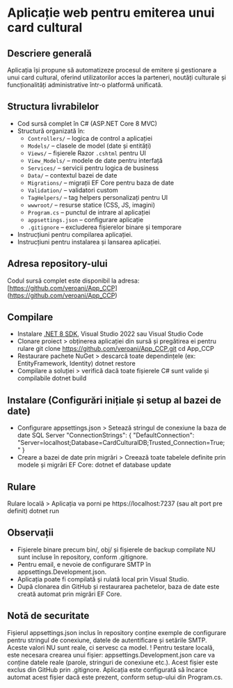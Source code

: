 # Aplicație web pentru emiterea unui card cultural

## Descriere generală
Aplicația își propune să automatizeze procesul de emitere și gestionare a unui card cultural, oferind utilizatorilor acces la parteneri, noutăți culturale și funcționalități administrative într-o platformă unificată.

## Structura livrabilelor
- Cod sursă complet în C# (ASP.NET Core 8 MVC)
- Structură organizată în:
  - `Controllers/` – logica de control a aplicației
  - `Models/` – clasele de model (date și entități)
  - `Views/` – fișierele Razor `.cshtml` pentru UI
  - `View_Models/` – modele de date pentru interfață
  - `Services/` – servicii pentru logica de business
  - `Data/` – contextul bazei de date
  - `Migrations/` – migrații EF Core pentru baza de date
  - `Validation/` – validatori custom
  - `TagHelpers/` – tag helpers personalizați pentru UI
  - `wwwroot/` – resurse statice (CSS, JS, imagini)
  - `Program.cs` – punctul de intrare al aplicației
  - `appsettings.json` – configurare aplicație
  - `.gitignore` – excluderea fișierelor binare și temporare
- Instrucțiuni pentru compilarea aplicației.
- Instrucțiuni pentru instalarea și lansarea aplicației.

## Adresa repository-ului
Codul sursă complet este disponibil la adresa: [https://github.com/veroani/App_CCP] (https://github.com/veroani/App_CCP)

## Compilare
- Instalare [.NET 8 SDK](https://dotnet.microsoft.com/en-us/download/dotnet/8.0), Visual Studio 2022 sau Visual Studio Code
- Clonare proiect > obținerea aplicației din sursă și pregătirea ei pentru rulare
git clone https://github.com/veroani/App_CCP.git
cd App_CCP
- Restaurare pachete NuGet > descarcă toate dependințele (ex: EntityFramework, Identity)
dotnet restore
- Compilare a soluției > verifică dacă toate fișierele C# sunt valide și compilabile
dotnet build

## Instalare (Configurări inițiale și setup al bazei de date)
- Configurare appsettings.json > Setează stringul de conexiune la baza de date SQL Server
"ConnectionStrings": {
  "DefaultConnection": "Server=localhost;Database=CardCulturalDB;Trusted_Connection=True;"
}
- Creare a bazei de date prin migrări > Creează toate tabelele definite prin modele și migrări EF Core:
dotnet ef database update

## Rulare
Rulare locală > Aplicația va porni pe https://localhost:7237 (sau alt port pre definit) 
dotnet run

## Observații 
- Fișierele binare precum bin/, obj/ și fișierele de backup compilate NU sunt incluse în repository, conform .gitignore.
- Pentru email, e nevoie de configurare SMTP în appsettings.Development.json.
- Aplicația poate fi compilată și rulată local prin Visual Studio. 
- După clonarea din GitHub și restaurarea pachetelor, baza de date este creată automat prin migrări EF Core. 

## Notă de securitate
Fișierul appsettings.json inclus în repository conține exemple de configurare pentru stringul de conexiune, datele de autentificare și setările SMTP. Aceste valori NU sunt reale, ci servesc ca model.
! Pentru testare locală, este necesara crearea unui fișier: appsettings.Development.json care va conține datele reale (parole, stringuri de conexiune etc.). Acest fișier este exclus din GitHub prin .gitignore.
Aplicația este configurată să încarce automat acest fișier dacă este prezent, conform setup-ului din Program.cs.